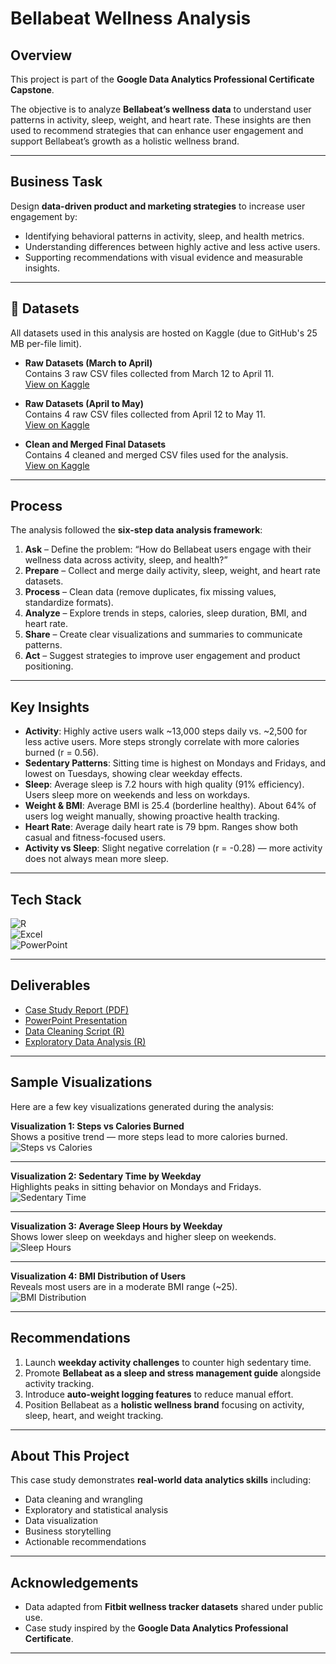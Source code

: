 # Bellabeat Wellness Analysis  

## Overview  
This project is part of the **Google Data Analytics Professional Certificate Capstone**.  

The objective is to analyze **Bellabeat’s wellness data** to understand user patterns in activity, sleep, weight, and heart rate. These insights are then used to recommend strategies that can enhance user engagement and support Bellabeat’s growth as a holistic wellness brand.  

---

## Business Task  
Design **data-driven product and marketing strategies** to increase user engagement by:  
- Identifying behavioral patterns in activity, sleep, and health metrics.  
- Understanding differences between highly active and less active users.  
- Supporting recommendations with visual evidence and measurable insights.  

---

## 📂 Datasets

All datasets used in this analysis are hosted on Kaggle (due to GitHub's 25 MB per-file limit).

- **Raw Datasets (March to April)**  
  Contains 3 raw CSV files collected from March 12 to April 11.  
  [View on Kaggle](https://www.kaggle.com/datasets/hamzajawad123/march-12-to-april-11-raw-datasets)

- **Raw Datasets (April to May)**  
  Contains 4 raw CSV files collected from April 12 to May 11.  
  [View on Kaggle](https://www.kaggle.com/datasets/hamzajawad123/april-12-to-may-11-datasets)

- **Clean and Merged Final Datasets**  
  Contains 4 cleaned and merged CSV files used for the analysis.  
  [View on Kaggle](https://www.kaggle.com/datasets/hamzajawad123/fitbit-cleaned-and-merged-datasets)

  
---

## Process  
The analysis followed the **six-step data analysis framework**:  

1. **Ask** – Define the problem: “How do Bellabeat users engage with their wellness data across activity, sleep, and health?”  
2. **Prepare** – Collect and merge daily activity, sleep, weight, and heart rate datasets.  
3. **Process** – Clean data (remove duplicates, fix missing values, standardize formats).  
4. **Analyze** – Explore trends in steps, calories, sleep duration, BMI, and heart rate.  
5. **Share** – Create clear visualizations and summaries to communicate patterns.  
6. **Act** – Suggest strategies to improve user engagement and product positioning.  

---

## Key Insights  
- **Activity**: Highly active users walk ~13,000 steps daily vs. ~2,500 for less active users. More steps strongly correlate with more calories burned (r = 0.56).  
- **Sedentary Patterns**: Sitting time is highest on Mondays and Fridays, and lowest on Tuesdays, showing clear weekday effects.  
- **Sleep**: Average sleep is 7.2 hours with high quality (91% efficiency). Users sleep more on weekends and less on workdays.  
- **Weight & BMI**: Average BMI is 25.4 (borderline healthy). About 64% of users log weight manually, showing proactive health tracking.  
- **Heart Rate**: Average daily heart rate is 79 bpm. Ranges show both casual and fitness-focused users.  
- **Activity vs Sleep**: Slight negative correlation (r = -0.28) — more activity does not always mean more sleep.  

---

## Tech Stack  
![R](https://img.shields.io/badge/-R-blue?logo=r&logoColor=white)  
![Excel](https://img.shields.io/badge/-Excel-green?logo=microsoft-excel&logoColor=white)  
![PowerPoint](https://img.shields.io/badge/-PowerPoint-orange?logo=microsoft-powerpoint&logoColor=white)  

---

## Deliverables  
- [Case Study Report (PDF)](./deliverables/Bellabeat_Wellness_Analysis_Report.pdf)  
- [PowerPoint Presentation](./deliverables/Bellabeat_Wellness_Analysis_Presentation.pptx)  
- [Data Cleaning Script (R)](./scripts/data_cleaning.R)  
- [Exploratory Data Analysis (R)](./scripts/eda_analysis.R)  

---

## Sample Visualizations  

Here are a few key visualizations generated during the analysis:  

**Visualization 1: Steps vs Calories Burned**  
Shows a positive trend — more steps lead to more calories burned.  
![Steps vs Calories](./visuals/steps_vs_calories.png)  

---

**Visualization 2: Sedentary Time by Weekday**  
Highlights peaks in sitting behavior on Mondays and Fridays.  
![Sedentary Time](./visuals/sedentary_by_weekday.png)  

---

**Visualization 3: Average Sleep Hours by Weekday**  
Shows lower sleep on weekdays and higher sleep on weekends.  
![Sleep Hours](./visuals/sleep_by_weekday.png)  

---

**Visualization 4: BMI Distribution of Users**  
Reveals most users are in a moderate BMI range (~25).  
![BMI Distribution](./visuals/bmi_distribution.png)  

---

## Recommendations  
1. Launch **weekday activity challenges** to counter high sedentary time.  
2. Promote **Bellabeat as a sleep and stress management guide** alongside activity tracking.  
3. Introduce **auto-weight logging features** to reduce manual effort.  
4. Position Bellabeat as a **holistic wellness brand** focusing on activity, sleep, heart, and weight tracking.  

---

## About This Project  
This case study demonstrates **real-world data analytics skills** including:  
- Data cleaning and wrangling  
- Exploratory and statistical analysis  
- Data visualization  
- Business storytelling  
- Actionable recommendations  

---

## Acknowledgements  
- Data adapted from **Fitbit wellness tracker datasets** shared under public use.  
- Case study inspired by the **Google Data Analytics Professional Certificate**.  

---

